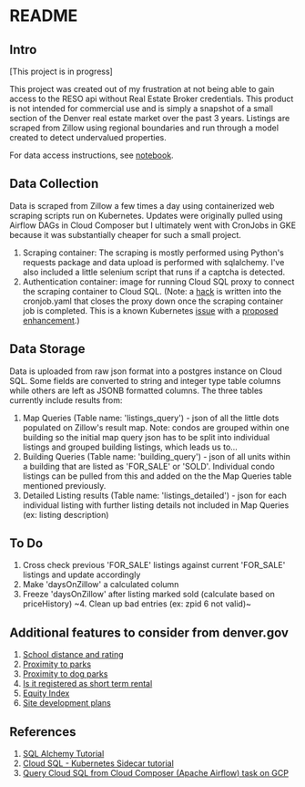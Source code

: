 # README
## Intro ##
[This project is in progress]

This project was created out of my frustration at not being able to gain access to the RESO api without Real Estate Broker credentials. This product is not intended for commercial use and is simply a snapshot of a small section of the Denver real estate market over the past 3 years. Listings are scraped from Zillow using regional boundaries and run through a model created to detect undervalued properties.

For data access instructions, see [notebook](/EDA/DataAccessGuide.ipynb).

## Data Collection ##
Data is scraped from Zillow a few times a day using containerized web scraping scripts run on Kubernetes. Updates were originally pulled using Airflow DAGs in Cloud Composer but I ultimately went with CronJobs in GKE because it was substantially cheaper for such a small project.
1. Scraping container: The scraping is mostly performed using Python's requests package and data upload is performed with sqlalchemy. I've also included a little selenium script that runs if a captcha is detected.
2. Authentication container: image for running Cloud SQL proxy to connect the scraping container to Cloud SQL. (Note: a [hack](https://stackoverflow.com/questions/52148322/control-order-of-container-termination-in-a-single-pod-in-kubernetes/52156131#52156131) is written into the cronjob.yaml that closes the proxy down once the scraping container job is completed. This is a known Kubernetes [issue](https://github.com/kubernetes/kubernetes/issues/25908) with a [proposed enhancement](https://github.com/kubernetes/enhancements/issues/753).)

## Data Storage ##
Data is uploaded from raw json format into a postgres instance on Cloud SQL. Some fields are converted to string and integer type table columns while others are left as JSONB formatted columns. The three tables currently include results from:
1. Map Queries (Table name: 'listings_query') - json of all the little dots populated on Zillow's result map. Note: condos are grouped within one building so the initial map query json has to be split into individual listings and grouped building listings, which leads us to...
2. Building Queries (Table name: 'building_query') - json of all units within a building that are listed as 'FOR_SALE' or 'SOLD'. Individual condo listings can be pulled from this and added on the the Map Queries table mentioned previously.
3. Detailed Listing results (Table name: 'listings_detailed') - json for each individual listing with further listing details not included in Map Queries (ex: listing description)

<!-- ## Data Cleaning ##

## Feature Selection ##

## Recommendations ##

## Recommendation Optimization ##

## Production ## -->

## To Do ##
1. Cross check previous 'FOR_SALE' listings against current 'FOR_SALE' listings and update accordingly
2. Make 'daysOnZillow' a calculated column
3. Freeze 'daysOnZillow' after listing marked sold (calculate based on priceHistory)
~4. Clean up bad entries (ex: zpid 6 not valid)~

## Additional features to consider from denver.gov ##
1. [School distance and rating](https://www.greatschools.org/school?id=00506&state=CO)
2. [Proximity to parks](https://www.denvergov.org/opendata/dataset/city-and-county-of-denver-parks)
3. [Proximity to dog parks](https://www.denvergov.org/opendata/dataset/city-and-county-of-denver-dog-parks)
4. [Is it registered as short term rental](https://www.denvergov.org/opendata/dataset/city-and-county-of-denver-str-host-list-of-active-short-term-rentals)
5. [Equity Index](https://www.denvergov.org/opendata/dataset/city-and-county-of-denver-equity-index-2020-neighborhood)
6. [Site development plans](https://www.denvergov.org/opendata/dataset/city-and-county-of-denver-site-development-plans)


## References ##
1. [SQL Alchemy Tutorial](https://www.tutorialspoint.com/sqlalchemy/sqlalchemy_core_sql_expressions.htm)
2. [Cloud SQL - Kubernetes Sidecar tutorial](https://medium.com/google-cloud/connecting-cloud-sql-kubernetes-sidecar-46e016e07bb4)
3. [Query Cloud SQL from Cloud Composer (Apache Airflow) task on GCP](https://gist.github.com/Just1B/26d85511a053ce906ea4a2b02fbb3531)
